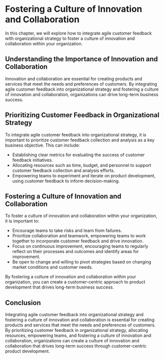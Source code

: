 # Fostering a Culture of Innovation and Collaboration

In this chapter, we will explore how to integrate agile customer feedback with organizational strategy to foster a culture of innovation and collaboration within your organization.

Understanding the Importance of Innovation and Collaboration
------------------------------------------------------------

Innovation and collaboration are essential for creating products and services that meet the needs and preferences of customers. By integrating agile customer feedback into organizational strategy and fostering a culture of innovation and collaboration, organizations can drive long-term business success.

Prioritizing Customer Feedback in Organizational Strategy
---------------------------------------------------------

To integrate agile customer feedback into organizational strategy, it is important to prioritize customer feedback collection and analysis as a key business objective. This can include:

* Establishing clear metrics for evaluating the success of customer feedback initiatives.
* Allocating resources such as time, budget, and personnel to support customer feedback collection and analysis efforts.
* Empowering teams to experiment and iterate on product development, using customer feedback to inform decision-making.

Fostering a Culture of Innovation and Collaboration
---------------------------------------------------

To foster a culture of innovation and collaboration within your organization, it is important to:

* Encourage teams to take risks and learn from failures.
* Prioritize collaboration and teamwork, empowering teams to work together to incorporate customer feedback and drive innovation.
* Focus on continuous improvement, encouraging teams to regularly reflect on their processes and outcomes and identify areas for improvement.
* Be open to change and willing to pivot strategies based on changing market conditions and customer needs.

By fostering a culture of innovation and collaboration within your organization, you can create a customer-centric approach to product development that drives long-term business success.

Conclusion
----------

Integrating agile customer feedback into organizational strategy and fostering a culture of innovation and collaboration is essential for creating products and services that meet the needs and preferences of customers. By prioritizing customer feedback in organizational strategy, allocating resources, empowering teams, and fostering a culture of innovation and collaboration, organizations can create a culture of innovation and collaboration that drives long-term success through customer-centric product development.
